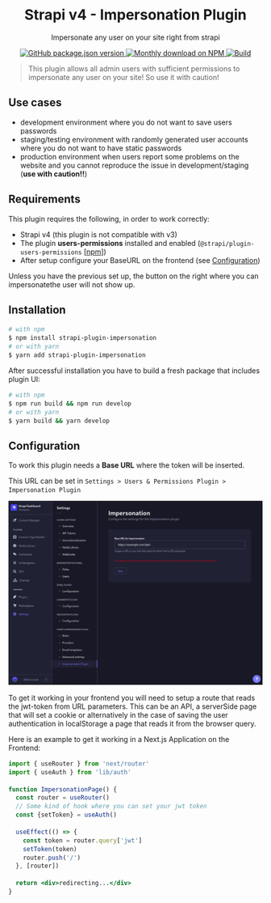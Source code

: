 <div align="center">
  <h1>Strapi v4 - Impersonation Plugin</h1>
  <p>Impersonate any user on your site right from strapi</p>
  <a href="https://www.npmjs.org/package/strapi-plugin-impersonation">
    <img alt="GitHub package.json version" src="https://img.shields.io/github/package-json/v/Fekide/strapi-plugin-impersonation?label=npm&logo=npm">
  </a>
  <a href="https://www.npmjs.org/package/strapi-plugin-impersonation">
    <img src="https://img.shields.io/npm/dm/strapi-plugin-impersonation.svg" alt="Monthly download on NPM" />
  </a>
  <a href="https://github.com/Fekide/strapi-plugin-impersonation/actions">
    <img src="https://img.shields.io/github/workflow/status/Fekide/strapi-plugin-impersonation/Test" alt="Build" />
  </a>
</div>

> This plugin allows all admin users with sufficient permissions to impersonate any user on your site! So use it with caution!

## Use cases

- development environment where you do not want to save users passwords
- staging/testing environment with randomly generated user accounts where you do not want to have static passwords
- production environment when users report some problems on the website and you cannot reproduce the issue in development/staging (**use with caution!!**)

## Requirements

This plugin requires the following, in order to work correctly:
- Strapi v4 (this plugin is not compatible with v3)
- The plugin **users-permissions** installed and enabled (`@strapi/plugin-users-permissions` [[npm](https://www.npmjs.com/package/@strapi/plugin-users-permissions)])
- After setup configure your BaseURL on the frontend (see [Configuration](#configuration))

Unless you have the previous set up, the button on the right where you can impersonatethe user will not show up.

## Installation
```bash
# with npm
$ npm install strapi-plugin-impersonation
# or with yarn
$ yarn add strapi-plugin-impersonation
```

After successful installation you have to build a fresh package that includes plugin UI:

```bash
# with npm
$ npm run build && npm run develop
# or with yarn
$ yarn build && yarn develop
```

## Configuration

To work this plugin needs a **Base URL** where the token will be inserted.

This URL can be set in `Settings > Users & Permissions Plugin > Impersonation Plugin`

![Settings page](assets/settings.png)

To get it working in your frontend you will need to setup a route that reads the jwt-token from URL parameters. This can be an API, a serverSide page that will set a cookie or alternatively in the case of saving the user authentication in localStorage a page that reads it from the browser query.

Here is an example to get it working in a Next.js Application on the Frontend:

```jsx
import { useRouter } from 'next/router'
import { useAuth } from 'lib/auth'

function ImpersonationPage() {
  const router = useRouter()
  // Some kind of hook where you can set your jwt token
  const {setToken} = useAuth()

  useEffect(() => {
    const token = router.query['jwt']
    setToken(token)
    router.push('/')
  }, [router])

  return <div>redirecting...</div>
}
```
